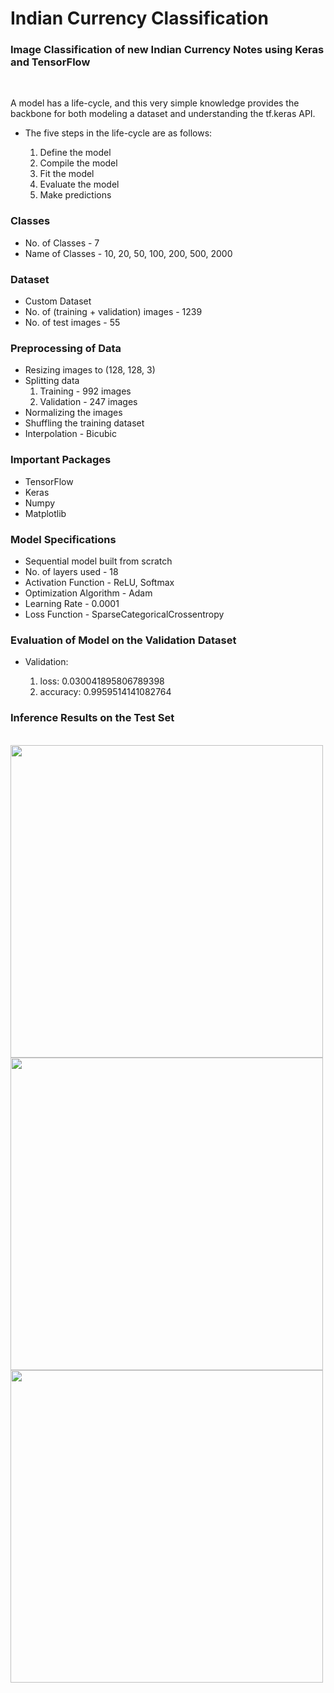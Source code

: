 # Indian Currency Classification

### Image Classification of new Indian Currency Notes using Keras and TensorFlow

<br/>

A model has a life-cycle, and this very simple knowledge provides the backbone for both modeling a dataset and understanding the tf.keras API.

* The five steps in the life-cycle are as follows:

  1. Define the model
  2. Compile the model
  3. Fit the model
  4. Evaluate the model
  5. Make predictions

### Classes

* No. of Classes - 7
* Name of Classes - 10, 20, 50, 100, 200, 500, 2000 

### Dataset

* Custom Dataset
* No. of (training + validation) images - 1239
* No. of test images - 55

### Preprocessing of Data

* Resizing images to (128, 128, 3)
* Splitting data
    1. Training - 992 images
    2. Validation - 247 images
* Normalizing the images
* Shuffling the training dataset
* Interpolation - Bicubic

### Important Packages

* TensorFlow
* Keras
* Numpy
* Matplotlib

### Model Specifications

* Sequential model built from scratch
* No. of layers used - 18
* Activation Function - ReLU, Softmax
* Optimization Algorithm - Adam
* Learning Rate - 0.0001
* Loss Function - SparseCategoricalCrossentropy

### Evaluation of Model on the Validation Dataset

* Validation:

    1. loss: 0.030041895806789398
    2. accuracy: 0.9959514141082764

### Inference Results on the Test Set

<br/>

<img width="500px"  height = "500px" src="https://github.com/ParulParima/Indian-Currency-Classification/blob/main/Outputs/Output1.png?raw=true" />
<img width="500px"  height = "500px" src="https://github.com/ParulParima/Indian-Currency-Classification/blob/main/Outputs/Output2.png?raw=true" />
<img width="500px"  height = "500px" src="https://github.com/ParulParima/Indian-Currency-Classification/blob/main/Outputs/Output3.png?raw=true" />